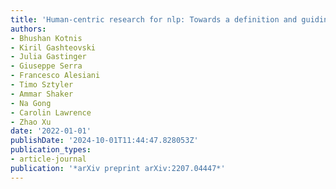 ```yaml
---
title: 'Human-centric research for nlp: Towards a definition and guiding questions'
authors:
- Bhushan Kotnis
- Kiril Gashteovski
- Julia Gastinger
- Giuseppe Serra
- Francesco Alesiani
- Timo Sztyler
- Ammar Shaker
- Na Gong
- Carolin Lawrence
- Zhao Xu
date: '2022-01-01'
publishDate: '2024-10-01T11:44:47.828053Z'
publication_types:
- article-journal
publication: '*arXiv preprint arXiv:2207.04447*'
---
```

